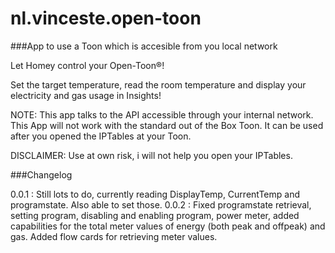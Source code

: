 # nl.vinceste.open-toon

###App to use a Toon which is accesible from you local network

Let Homey control your Open-Toon®!

Set the target temperature, read the room temperature and display your electricity and gas usage in Insights!

NOTE: This app talks to the API accessible through your internal network.
This App will not work with the standard out of the Box Toon.
It can be used after you opened the IPTables at your Toon.

DISCLAIMER: Use at own risk, i will not help you open your IPTables.

###Changelog

0.0.1 :  Still lots to do, currently reading DisplayTemp, CurrentTemp and programstate. Also able to set those.
0.0.2 :	 Fixed programstate retrieval, setting program, disabling and enabling program, power meter, added capabilities for the total meter values of energy (both peak and offpeak) and gas. Added flow cards for retrieving meter values.